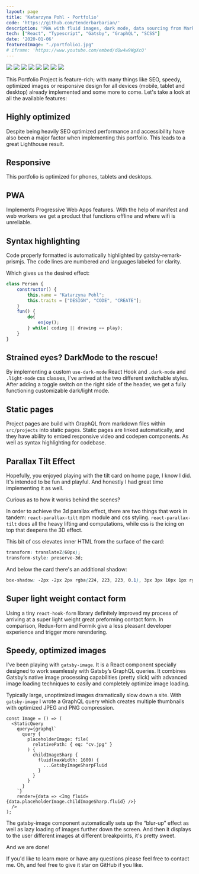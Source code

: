 ```yaml
---
layout: page
title: 'Katarzyna Pohl - Portfolio'
code: 'https://github.com/tenderbarbarian/'
description: 'PWA with fluid images, dark mode, data sourcing from Markdown and through GraphQL'
tech: ["React", "Typescript", "Gatsby", "GraphQL", "SCSS"]
date: '2020-01-06'
featuredImage: "./portfolio1.jpg"
# iframe: 'https://www.youtube.com/embed/dQw4w9WgXcQ'
---
```

<!-- ## Embeded uTube

https://youtu.be/dQw4w9WgXcQ -->

<!-- ![portfolioCard](./kpohl.jpg) -->

<p>
    <img src="https://img.shields.io/badge/library-React-blue?style=flat&logo=react" />
    <img src="https://img.shields.io/badge/framework-Gatsby-purple?style=flat&logo=gatsby" />
    <img src="https://img.shields.io/badge/styling-Sass-pink?style=flat&logo=Sass" />
    <img src="https://img.shields.io/badge/backend-GraphQL-navy?style=flat" />
    <img src="https://img.shields.io/badge/module--bundler-Webpack-lightblue?style=flat&logo=webpack" />
    <img src="https://img.shields.io/badge/package--manager-Npm-darkred?style=flat&logo=npm" />
    <img src="https://img.shields.io/badge/deployment-Netlify-aqua?style=flat&logo=Netlify" />
    <img src="https://img.shields.io/badge/versioning-Git-red?style=flat&logo=Git" />
</p>


This Portfolio Project is feature-rich; with many things like SEO, speedy, optimized images or responsive design for all devices (mobile, tablet and desktop) already implemented and some more to come. Let's take a look at all the available features:

## Highly optimized
Despite being heavily SEO optimized performance and accessibility have also been a major factor when implementing this portfolio. This leads to a great Lighthouse result.

## Responsive
This portfolio is optimized for phones, tablets and desktops.

## PWA

Implements Progressive Web Apps features. With the help of manifest and web workers we get a product that functions offline and where wifi is unreliable. 

## Syntax highlighting
Code properly formatted is automatically highlighted by gatsby-remark-prismjs. The code lines are numbered and languages labeled for clarity.

Which gives us the desired effect: 

~~~javascript
class Person {
    constructor() {
        this.name = "Katarzyna Pohl";
        this.traits = ["DESIGN", "CODE", "CREATE"];
    }
    fun() {
        do{
            enjoy();
        } while( coding || drawing == play);
    }
}
~~~


## Strained eyes? DarkMode to the rescue!

By implementing a custom `use-dark-mode` React Hook and `.dark-mode` and `.light-mode` css classes, I've arrived at the two different switchable styles. After adding a toggle switch on the right side of the header, we get a fully functioning customizable dark/light mode. 

## Static pages
Project pages are build with GraphQL from markdown files within `src/projects` into static pages. Static pages are linked automatically, and they have ability to embed responsive video and codepen components. As well as syntax highlighting for codebase.

## Parallax Tilt Effect
Hopefully, you enjoyed playing with the tilt card on home page, I know I did. It's intended to be fun and playful. And honestly I had great time implementing it as well.

Curious as to how it works behind the scenes? 

In order to achieve the 3d parallax effect, there are two things that work in tandem: `react-parallax-tilt`  npm module and css styling. `react-parallax-tilt` does all the heavy lifting and computations, while css is the icing on top that deepens the 3D effect.

This bit of css elevates inner HTML from the surface of the card: 

```css
transform: translateZ(60px);
transform-style: preserve-3d;
```
And below the card there's an additional shadow: 
```css
box-shadow: -2px -2px 2px rgba(224, 223, 223, 0.1), 3px 3px 10px 1px rgba(36, 36, 36, 0.2);
```

## Super light weight contact form

Using a tiny `react-hook-form` library definitely improved my process of arriving at a super light weight great preforming contact form. In comparison, Redux-form and Formik give a less pleasant developer experience and trigger more rerendering.

## Speedy, optimized images

I've been playing with `gatsby-image`. It is a React component specially designed to work seamlessly with Gatsby’s GraphQL queries. It combines Gatsby’s native image processing capabilities (pretty slick) with advanced image loading techniques to easily and completely optimize image loading. 

Typically large, unoptimized images dramatically slow down a site. With `gatsby-image` I wrote a GraphQL query which creates multiple thumbnails with optimized JPEG and PNG compression. 

```JSX
const Image = () => (
  <StaticQuery
    query={graphql`
      query {
        placeholderImage: file(
          relativePath: { eq: "cv.jpg" }
        ) {
          childImageSharp {
            fluid(maxWidth: 1600) {
              ...GatsbyImageSharpFluid
            }
          }
        }
      }
    `}
    render={data => <Img fluid={data.placeholderImage.childImageSharp.fluid} />}
  />
);
```

The gatsby-image component automatically sets up the “blur-up” effect as well as lazy loading of images further down the screen. And then it displays to the user different images at different breakpoints, it's pretty sweet.

And we are done! 

 If you'd like to learn more or have any questions please feel free to contact me.
 Oh, and feel free to give it star on GitHub if you like.


